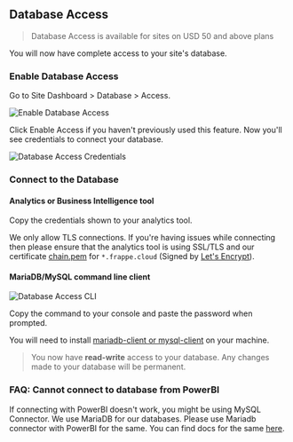 ## Database Access

> Database Access is available for sites on USD 50 and above plans

You will now have complete access to your site's database.

### Enable Database Access

Go to Site Dashboard > Database > Access.

![Enable Database Access](https://frappecloud.com/files/database-access-enable.png)

Click Enable Access if you haven't previously used this feature. Now you'll see credentials to connect your database.

![Database Access Credentials](https://frappecloud.com/files/database-access-credentials.png)

### Connect to the Database

#### Analytics or Business Intelligence tool

Copy the credentials shown to your analytics tool.

We only allow TLS connections. If you're having issues while connecting then please ensure that the analytics tool is using SSL/TLS and our certificate [chain.pem](https://frappecloud.com/files/chain.pem) for `*.frappe.cloud` (Signed by [Let's Encrypt](https://letsencrypt.org/)).

#### MariaDB/MySQL command line client

![Database Access CLI](https://frappecloud.com/files/database-access-cli.png)

Copy the command to your console and paste the password when prompted.

You will need to install [mariadb-client or mysql-client](https://mariadb.com/docs/server/connect/clients/mariadb-client/) on your machine.

> You now have **read-write** access to your database. Any changes made to your database will be permanent.

### FAQ: Cannot connect to database from PowerBI

If connecting with PowerBI doesn't work, you might be using MySQL Connector. We use MariaDB for our databases. Please use Mariadb connector with PowerBI for the same. You can find docs for the same [here](https://mariadb.com/resources/blog/getting-started-with-the-mariadb-direct-query-adapter-for-microsoft-power-bi/).